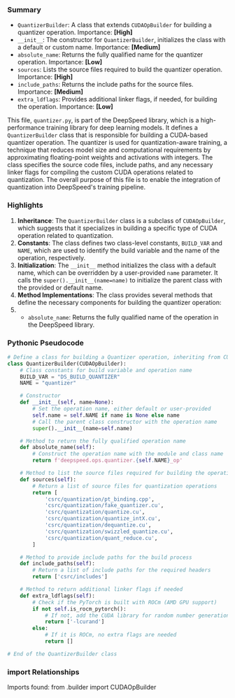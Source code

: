 

### Summary



* `QuantizerBuilder`: A class that extends `CUDAOpBuilder` for building a quantizer operation. Importance: **[High]**
* `__init__`: The constructor for `QuantizerBuilder`, initializes the class with a default or custom name. Importance: **[Medium]**
* `absolute_name`: Returns the fully qualified name for the quantizer operation. Importance: **[Low]**
* `sources`: Lists the source files required to build the quantizer operation. Importance: **[High]**
* `include_paths`: Returns the include paths for the source files. Importance: **[Medium]** 
* `extra_ldflags`: Provides additional linker flags, if needed, for building the operation. Importance: **[Low]**

This file, `quantizer.py`, is part of the DeepSpeed library, which is a high-performance training library for deep learning models. It defines a `QuantizerBuilder` class that is responsible for building a CUDA-based quantizer operation. The quantizer is used for quantization-aware training, a technique that reduces model size and computational requirements by approximating floating-point weights and activations with integers. The class specifies the source code files, include paths, and any necessary linker flags for compiling the custom CUDA operations related to quantization. The overall purpose of this file is to enable the integration of quantization into DeepSpeed's training pipeline.

### Highlights



1. **Inheritance**: The `QuantizerBuilder` class is a subclass of `CUDAOpBuilder`, which suggests that it specializes in building a specific type of CUDA operation related to quantization.
2. **Constants**: The class defines two class-level constants, `BUILD_VAR` and `NAME`, which are used to identify the build variable and the name of the operation, respectively.
3. **Initialization**: The `__init__` method initializes the class with a default name, which can be overridden by a user-provided `name` parameter. It calls the `super().__init__(name=name)` to initialize the parent class with the provided or default name.
4. **Method Implementations**: The class provides several methods that define the necessary components for building the quantizer operation:
5. - `absolute_name`: Returns the fully qualified name of the operation in the DeepSpeed library.

### Pythonic Pseudocode

```python
# Define a class for building a Quantizer operation, inheriting from CUDAOpBuilder
class QuantizerBuilder(CUDAOpBuilder):
    # Class constants for build variable and operation name
    BUILD_VAR = "DS_BUILD_QUANTIZER"
    NAME = "quantizer"

    # Constructor
    def __init__(self, name=None):
        # Set the operation name, either default or user-provided
        self.name = self.NAME if name is None else name
        # Call the parent class constructor with the operation name
        super().__init__(name=self.name)

    # Method to return the fully qualified operation name
    def absolute_name(self):
        # Construct the operation name with the module and class name
        return f'deepspeed.ops.quantizer.{self.NAME}_op'

    # Method to list the source files required for building the operation
    def sources(self):
        # Return a list of source files for quantization operations
        return [
            'csrc/quantization/pt_binding.cpp',
            'csrc/quantization/fake_quantizer.cu',
            'csrc/quantization/quantize.cu',
            'csrc/quantization/quantize_intX.cu',
            'csrc/quantization/dequantize.cu',
            'csrc/quantization/swizzled_quantize.cu',
            'csrc/quantization/quant_reduce.cu',
        ]

    # Method to provide include paths for the build process
    def include_paths(self):
        # Return a list of include paths for the required headers
        return ['csrc/includes']

    # Method to return additional linker flags if needed
    def extra_ldflags(self):
        # Check if the PyTorch is built with ROCm (AMD GPU support)
        if not self.is_rocm_pytorch():
            # If not, add the CUDA library for random number generation
            return ['-lcurand']
        else:
            # If it is ROCm, no extra flags are needed
            return []

# End of the QuantizerBuilder class
```


### import Relationships

Imports found:
from .builder import CUDAOpBuilder